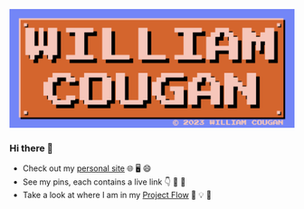 [![Website Screenshot](https://raw.githubusercontent.com/billycougz/billycougz/main/Screenshot%202023-05-06%20at%2011.07.11%20AM.png)](https://williamcougan.com)

### Hi there 👋
- Check out my [personal site](https://williamcougan.com) 🌐 🖥️ 😄
- See my pins, each contains a live link 👇 📌 🔗
- Take a look at where I am in my [Project Flow](https://github.com/users/billycougz/projects/3/views/1) 🔭 💡 🚀

<!--
**billycougz/billycougz** is a ✨ _special_ ✨ repository because its `README.md` (this file) appears on your GitHub profile.

Here are some ideas to get you started:

- 🔭 I’m currently working on ...
- 🌱 I’m currently learning ...
- 👯 I’m looking to collaborate on ...
- 🤔 I’m looking for help with ...
- 💬 Ask me about ...
- 📫 How to reach me: ...
- 😄 Pronouns: ...
- ⚡ Fun fact: ...
-->
